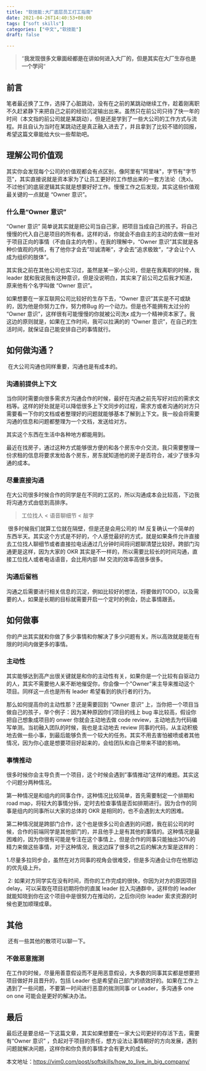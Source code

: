 ```yaml
---
title: "软技能:大厂底层员工打工指南"
date: 2021-04-26T14:40:53+08:00
tags: ["soft skills"]
categories: ["中文","软技能"]
draft: false

---
```


>    ”**我发现很多文章面经都是在讲如何进入大厂的，但是其实在大厂生存也是一个学问**“  

## 前言

   笔者最近换了工作，选择了心脏跳动，没有在之前的某跳动继续工作，趁着刚离职不久赶紧静下来把自己之前的经验沉淀输出出来。虽然只在前公司只待了快一年的时间（本文指的前公司就是某跳动），但是还是学到了一些大公司的工作方式与流程。并且自认为当时在某跳动还是真正融入进去了，并且拿到了比较不错的回报，希望这篇文章能给大伙一些帮助吧。



## 理解公司价值观

​    其实你会发现每个公司的价值观都会有点区别，像阿里有"阿里味"，字节有"字节范"，其实直接说就是资本家为了让员工更好的工作想出来的一套方法论（洗x)。不过他们的底层逻辑其实就是想要好好工作。慢慢工作之后发现，其实这些价值观最关键的一点就是 “Owner 意识”。

### 什么是“Owner 意识”

 “Owner 意识” 简单说其实就是把公司当自己家，把项目当成自己的孩子。将自己慢慢的代入自己是项目的所有者。这样的话，你就会不由自主的主动的去做一些对于项目正向的事情（不由自主的内卷）。在我的理解中，“Owner 意识”其实就是各种价值观的内核，有了他你才会去”坦诚清晰“，才会去”追求极致“，“才会让个人成为组织的肢体”。

  其实我之前在其他公司也实习过，虽然是某一家小公司，但是在我离职的时候，我 leader 就和我说我有这种意识，但是没说明白，其实来了前公司之后我才知道，原来他有个名字叫做 “Owner 意识”。

   如果想要在一家互联网公司比较好的生存下去，“Owner 意识”其实是不可或缺的，因为他是你努力工作，努力修Bug 的一个动力。但是也不能拥有太过分的 “Owner 意识”，这样很有可能慢慢的你就被公司洗x 成为一个精神资本家了。我这边的原则就是，如果在工作时间，我可以拉满的的 “Owner 意识”，在自己的生活时间，就保证自己能安排自己的事情就行。



## 如何做沟通？

​    在大公司沟通也同样重要，沟通也是有成本的。

### 沟通前提供上下文

​    当你同时需要向很多需求方沟通合作的时候，最好在沟通之前先写好对应的需求文档等。这样的好处就是可以降低很多上下文同步的过程，需求方或者沟通的对方只需要看一下你的文档或者整理好的问题就能够基本了解到上下文。我一般会将需要沟通的信息和问题都整理为一个文档，发送给对方。

   其实这个东西在生活中各种地方都能用到。

   最近在找房子，通过这种方式能够很方便的和各个房东中介交流，我只需要整理一份求租的信息将要求发给各个房东，房东就知道他的房子是否符合，减少了很多沟通的成本。



### 尽量直接沟通

​    在大公司很多时候合作的同学是在不同的工区的，所以沟通成本会比较高，下边我将沟通方式由低到高排序。

>  工位找人 < 语音聊细节 < 敲字

​    很多时候我们就算工位就在隔壁，但是还是会用公司的 IM 反复确认一个简单的东西半天。其实这个方式是不好的，个人感觉最好的方式，就是如果条件允许直接去工位找人聊细节或者直接拉电话通过几分钟时间将问题聊清楚比较好。跨部门沟通更是这样，因为大家的 OKR 其实是不一样的，所以需要比较长的时间沟通，直接工位找人或者电话语音，会比用内部 IM 交流的效率高很多很多。



### 沟通后留档

   沟通之后需要进行相关信息的沉淀，例如比较好的想法，将要做的TODO，以及需要<at>的人，如果是长期的目标就需要开启一个定时的例会，防止事情跟丢。

## 如何做事

   你的产出其实就和你做了多少事情和你解决了多少问题有关。所以高效就是能在有限的时间内做更多的事情。

### 主动性

  其实能够达到高产出很关键就是和你的主动性有关，如果你是一个比较有自驱动力的人，其实不需要他人来不断地催促你，你会像一个"Owner"来主导来推动这个项目。同样这一点也是所有 leader 希望看到的执行者的行为。

  那么如何提高你的主动性那？还是需要回到 “Owner 意识” 上，当你把一个项目当做自己的孩子，举个例子：因为某种原因你们项目的线上 bug 率比较高，假设你把自己想象成项目的 onwer 你就会主动地去做 code review，主动地去为代码编写单测。当初融入团队的时候，我也是主动地去 review 同事的代码，从主动积极地去做一些小事，到最后能够负责一个较大的任务。其实不用去害怕被喷或者其他情况，因为你心底是想要项目好起来的，会给团队和自己带来不错的影响。



### 事情推动

   很多时候你会主导负责一个项目，这个时候会遇到”事情推动“这样的难题。其实这个问题分两种情况。

   第一种情况是和组内的同事合作，这种情况比较简单，首先需要制定一个排期和road map，将较大的事情分拆，定时去检查事情是否如排期进行。因为合作的同事是组内的同事所以大家的总体的 OKR 是相同的，也不会遇到太大的困难。

   第二种情况就是跨部门合作，这个也是很多公司会遇到的问题，我在前公司的时候，合作的前端同学是其他部门的，并且他手上是有其他的事情的。这种情况是最困难的，因为你很有可能是专注在这个事情上，但是合作的同事只能抽出30%的精力来做这些事情，对于这种情况，我这边踩了很多坑之后的解决方案是这样的：

​		1.尽量多拉同步会，虽然在对方同事的视角会很难受，但是多沟通会让你在他那边的优先级上升。

​       2: 如果对方同学实在没有时间，而你的工作完成的很快，你因为对方的原因项目 delay。可以采取在项目初期将你的直属  leader  拉入沟通群中，这样你的 leader 就能知晓到你在这个项目中是很努力在推动的，之后你问你 leader 索求资源的时候也更加顺理成章。



## 其他

​     还有一些其他的散项可以聊一下。

### 不做恶意揣测

​    在工作的时候，尽量用善意假设而不是用恶意假设，大多数的同事其实都是想要把项目做好并且晋升的，包括 Leader 也是希望自己部门的绩效好的。如果在工作上遇到了一些问题，不要第一时间进行恶意的揣测同事 or Leader，多沟通多 one on one 可能会是更好的解决办法。 



## 最后

   最后还是要总结一下这篇文章，其实如果想要在一家大公司更好的存活下去，需要有“Owner 意识” ，负起对于项目的责任，想方设法让事情朝好的方向发展，遇到问题就解决问题，这样你和你负责的事情才会有更大的成长。



本文地址：https://vim0.com/post/softskills/how_to_live_in_big_company/
